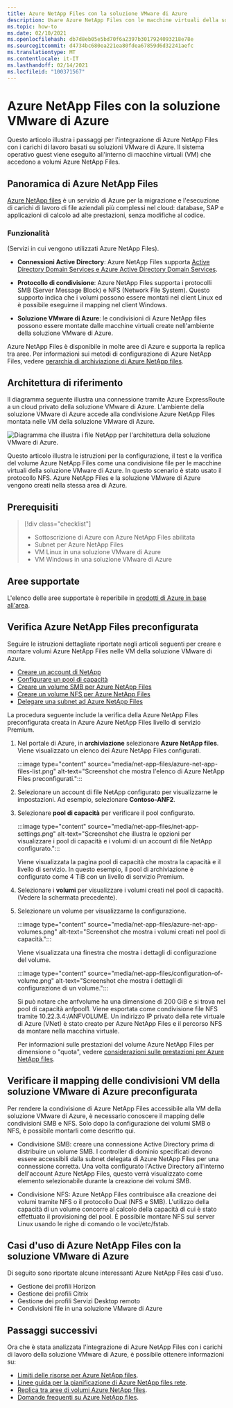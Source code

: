 ```yaml
---
title: Azure NetApp Files con la soluzione VMware di Azure
description: Usare Azure NetApp Files con le macchine virtuali della soluzione VMware di Azure per eseguire la migrazione e sincronizzare i dati tra i server locali, le macchine virtuali della soluzione VMware di Azure e le infrastrutture cloud.
ms.topic: how-to
ms.date: 02/10/2021
ms.openlocfilehash: db7d8eb05e5bd70f6a2397b3017924093218e78e
ms.sourcegitcommit: d4734bc680ea221ea80fdea67859d6d32241aefc
ms.translationtype: MT
ms.contentlocale: it-IT
ms.lasthandoff: 02/14/2021
ms.locfileid: "100371567"
---
```

# <a name="azure-netapp-files-with-azure-vmware-solution"></a>Azure NetApp Files con la soluzione VMware di Azure

Questo articolo illustra i passaggi per l'integrazione di Azure NetApp Files con i carichi di lavoro basati su soluzioni VMware di Azure. Il sistema operativo guest viene eseguito all'interno di macchine virtuali (VM) che accedono a volumi Azure NetApp Files. 

## <a name="azure-netapp-files-overview"></a>Panoramica di Azure NetApp Files

[Azure NetApp files](../azure-netapp-files/azure-netapp-files-introduction.md) è un servizio di Azure per la migrazione e l'esecuzione di carichi di lavoro di file aziendali più complessi nel cloud: database, SAP e applicazioni di calcolo ad alte prestazioni, senza modifiche al codice.

### <a name="features"></a>Funzionalità
(Servizi in cui vengono utilizzati Azure NetApp Files).

- **Connessioni Active Directory**: Azure NetApp Files supporta [Active Directory Domain Services e Azure Active Directory Domain Services](../azure-netapp-files/azure-netapp-files-create-volumes-smb.md#decide-which-domain-services-to-use).

- **Protocollo di condivisione**: Azure NetApp Files supporta i protocolli SMB (Server Message Block) e NFS (Network File System). Questo supporto indica che i volumi possono essere montati nel client Linux ed è possibile eseguirne il mapping nel client Windows.

- **Soluzione VMware di Azure**: le condivisioni di Azure NetApp files possono essere montate dalle macchine virtuali create nell'ambiente della soluzione VMware di Azure.

Azure NetApp Files è disponibile in molte aree di Azure e supporta la replica tra aree. Per informazioni sui metodi di configurazione di Azure NetApp Files, vedere [gerarchia di archiviazione di Azure NetApp files](../azure-netapp-files/azure-netapp-files-understand-storage-hierarchy.md).

## <a name="reference-architecture"></a>Architettura di riferimento

Il diagramma seguente illustra una connessione tramite Azure ExpressRoute a un cloud privato della soluzione VMware di Azure. L'ambiente della soluzione VMware di Azure accede alla condivisione Azure NetApp Files montata nelle VM della soluzione VMware di Azure.

![Diagramma che illustra i file NetApp per l'architettura della soluzione VMware di Azure.](media/net-app-files/net-app-files-topology.png)

Questo articolo illustra le istruzioni per la configurazione, il test e la verifica del volume Azure NetApp Files come una condivisione file per le macchine virtuali della soluzione VMware di Azure. In questo scenario è stato usato il protocollo NFS. Azure NetApp Files e la soluzione VMware di Azure vengono creati nella stessa area di Azure.

## <a name="prerequisites"></a>Prerequisiti 

> [!div class="checklist"]
> * Sottoscrizione di Azure con Azure NetApp Files abilitata
> * Subnet per Azure NetApp Files
> * VM Linux in una soluzione VMware di Azure
> * VM Windows in una soluzione VMware di Azure

## <a name="regions-supported"></a>Aree supportate

L'elenco delle aree supportate è reperibile in [prodotti di Azure in base all'area](https://azure.microsoft.com/global-infrastructure/services/?products=netapp,azure-vmware&regions=all).

## <a name="verify-pre-configured-azure-netapp-files"></a>Verifica Azure NetApp Files preconfigurata 

Seguire le istruzioni dettagliate riportate negli articoli seguenti per creare e montare volumi Azure NetApp Files nelle VM della soluzione VMware di Azure.

- [Creare un account di NetApp](../azure-netapp-files/azure-netapp-files-create-netapp-account.md)
- [Configurare un pool di capacità](../azure-netapp-files/azure-netapp-files-set-up-capacity-pool.md)
- [Creare un volume SMB per Azure NetApp Files](../azure-netapp-files/azure-netapp-files-create-volumes-smb.md)
- [Creare un volume NFS per Azure NetApp Files](../azure-netapp-files/azure-netapp-files-create-volumes.md)
- [Delegare una subnet ad Azure NetApp Files](../azure-netapp-files/azure-netapp-files-delegate-subnet.md)

La procedura seguente include la verifica della Azure NetApp Files preconfigurata creata in Azure Azure NetApp Files livello di servizio Premium.

1. Nel portale di Azure, in **archiviazione** selezionare **Azure NetApp files**. Viene visualizzato un elenco dei Azure NetApp Files configurati. 

    :::image type="content" source="media/net-app-files/azure-net-app-files-list.png" alt-text="Screenshot che mostra l'elenco di Azure NetApp Files preconfigurati."::: 

2. Selezionare un account di file NetApp configurato per visualizzarne le impostazioni. Ad esempio, selezionare **Contoso-ANF2**. 

3. Selezionare **pool di capacità** per verificare il pool configurato. 

    :::image type="content" source="media/net-app-files/net-app-settings.png" alt-text="Screenshot che illustra le opzioni per visualizzare i pool di capacità e i volumi di un account di file NetApp configurato.":::

    Viene visualizzata la pagina pool di capacità che mostra la capacità e il livello di servizio. In questo esempio, il pool di archiviazione è configurato come 4 TiB con un livello di servizio Premium.

4. Selezionare i **volumi** per visualizzare i volumi creati nel pool di capacità. (Vedere la schermata precedente).

5. Selezionare un volume per visualizzarne la configurazione.  

    :::image type="content" source="media/net-app-files/azure-net-app-volumes.png" alt-text="Screenshot che mostra i volumi creati nel pool di capacità.":::

    Viene visualizzata una finestra che mostra i dettagli di configurazione del volume.

    :::image type="content" source="media/net-app-files/configuration-of-volume.png" alt-text="Screenshot che mostra i dettagli di configurazione di un volume.":::

    Si può notare che anfvolume ha una dimensione di 200 GiB e si trova nel pool di capacità anfpool1. Viene esportata come condivisione file NFS tramite 10.22.3.4:/ANFVOLUME. Un indirizzo IP privato della rete virtuale di Azure (VNet) è stato creato per Azure NetApp Files e il percorso NFS da montare nella macchina virtuale.

    Per informazioni sulle prestazioni del volume Azure NetApp Files per dimensione o "quota", vedere [considerazioni sulle prestazioni per Azure NetApp files](../azure-netapp-files/azure-netapp-files-performance-considerations.md). 

## <a name="verify-pre-configured-azure-vmware-solution-vm-share-mapping"></a>Verificare il mapping delle condivisioni VM della soluzione VMware di Azure preconfigurata

Per rendere la condivisione di Azure NetApp Files accessibile alla VM della soluzione VMware di Azure, è necessario conoscere il mapping delle condivisioni SMB e NFS. Solo dopo la configurazione dei volumi SMB o NFS, è possibile montarli come descritto qui.

- Condivisione SMB: creare una connessione Active Directory prima di distribuire un volume SMB. I controller di dominio specificati devono essere accessibili dalla subnet delegata di Azure NetApp Files per una connessione corretta. Una volta configurato l'Active Directory all'interno dell'account Azure NetApp Files, questo verrà visualizzato come elemento selezionabile durante la creazione dei volumi SMB.

- Condivisione NFS: Azure NetApp Files contribuisce alla creazione dei volumi tramite NFS o il protocollo Dual (NFS e SMB). L'utilizzo della capacità di un volume concorre al calcolo della capacità di cui è stato effettuato il provisioning del pool. È possibile montare NFS sul server Linux usando le righe di comando o le voci/etc/fstab.

## <a name="use-cases-of-azure-netapp-files-with-azure-vmware-solution"></a>Casi d'uso di Azure NetApp Files con la soluzione VMware di Azure

Di seguito sono riportate alcune interessanti Azure NetApp Files casi d'uso. 
- Gestione dei profili Horizon
- Gestione dei profili Citrix
- Gestione dei profili Servizi Desktop remoto
- Condivisioni file in una soluzione VMware di Azure

## <a name="next-steps"></a>Passaggi successivi

Ora che è stata analizzata l'integrazione di Azure NetApp Files con i carichi di lavoro della soluzione VMware di Azure, è possibile ottenere informazioni su:

- [Limiti delle risorse per Azure NetApp files](../azure-netapp-files/azure-netapp-files-resource-limits.md#resource-limits).
- [Linee guida per la pianificazione di Azure NetApp files rete](../azure-netapp-files/azure-netapp-files-network-topologies.md).
- [Replica tra aree di volumi Azure NetApp files](../azure-netapp-files/cross-region-replication-introduction.md). 
- [Domande frequenti su Azure NetApp files](../azure-netapp-files/azure-netapp-files-faqs.md).
